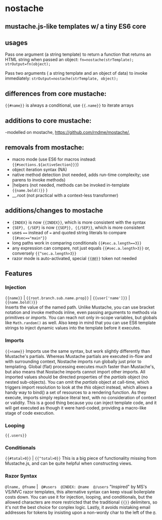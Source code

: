 # nostache
## mustache.js-like templates w/ a tiny ES6 core

## usages
Pass one argument (a string template) to return a function that returns an HTML string when passed an object:
`fn=nostache(strTemplate); 
strOutput=fn(object);`

Pass two arguments ( a string template and an object of data) to invoke immediately:
`strOutput=nostache(strTemplate, object);`


## differences from core mustache:
 `{{#name}}` is always a conditional, use `{{.name}}` to iterate arrays

## additions to core mustache:
 -modelled on mostache, https://github.com/rndme/mostache/, 

## removals from mostache:
* macro mode (use ES6 for macros instead:  `{{#sections.${activeSection}}}`)
* object iteration syntax (NA)
* native method detection (not needed, adds run-time complexity; use parens to invoke methods)
* |helpers  (not needed, methods can be invoked in-template `{{name.bold()}}` )
* __.root  (not practical with a context-less transformer)

## additions/changes to mostache
* `{INDEX}` is now `{{INDEX}}`, which is more consistent with the syntax
* `{SEP}, {/SEP}` is now `{{SEP}}, {{/SEP}}`, which is more consistent
* uses `==` instead of `=` and quoted string literals to compare  `{{#sec=="main"}}`
* long paths work in comparing conditionals  `{{#sec.a.length==3}}`
* any expression can compare, not just equals  `{{#sec.a.length>3}}` or, conversely  `{{^sec.a.length>3}}`
* razor mode is auto-activated, special `{{@@}}` token not needed


## Features

### Injection
`{{name}}` | `{{root.branch.sub.name.prop}}` | `{{user['name']}}` | `{{name.bold()}}`  <br />
Inserts the value of the named path. Unlike Mustache, you can use bracket notation and invoke methods inline, even passing arguments to methods via primitives or _imports_. You can reach not only in-scope variables, but globals like `Math.random()` as well. Also keep in mind that you can use ES6 template strings to inject dynamic values into the template before it executes.

### Imports
`{{>name}}`
Imports use the same syntax, but work slightly differently than Mustache's partials. Whereas Mustache partials are executed in-flow and with surrounding context, Nostache imports run globally just prior to templating. Global (flat) processing executes much faster than Mustache's, but also means that Nostache imports cannot import other imports. All imported values should be directed properties of the _partials_ object (no nested sub-objects). You can omit the _partials_ object at call-time, which triggers import resolution to look at the _this_ object instead, which allows a handy way to bind() a set of resources to a rendering function. As they execute, imports simply replace literal text, with no consideration of context or validity. This is a good thing because you can inject template code, and it will get executed as though it were hard-coded, providing a macro-like stage of code execution.


### Looping
`{{.users}}`

### Conditionals
`{{#total>0}}` | `{{^total>0}}`
This is a big piece of functionality missing from Mustache.js, and can be quite helpful when constructing views.


### Razor Syntax
`@lname, @fname` | ` @#users  @INDEX: @name  @/users`
"Inspired" by MS's VS/MVC razor templates, this alternative syntax can keep visual boilerplate costs down. You can use it for injection, looping, and conditionals, but the allowed characters are more restricted that the traditional `{{}}` delimiters, so it's not the best choice for conplex logic. Lastly, it avoids mistaking email addresses for tokens by insisting upon a non-wordy char to the left of the `@`.










